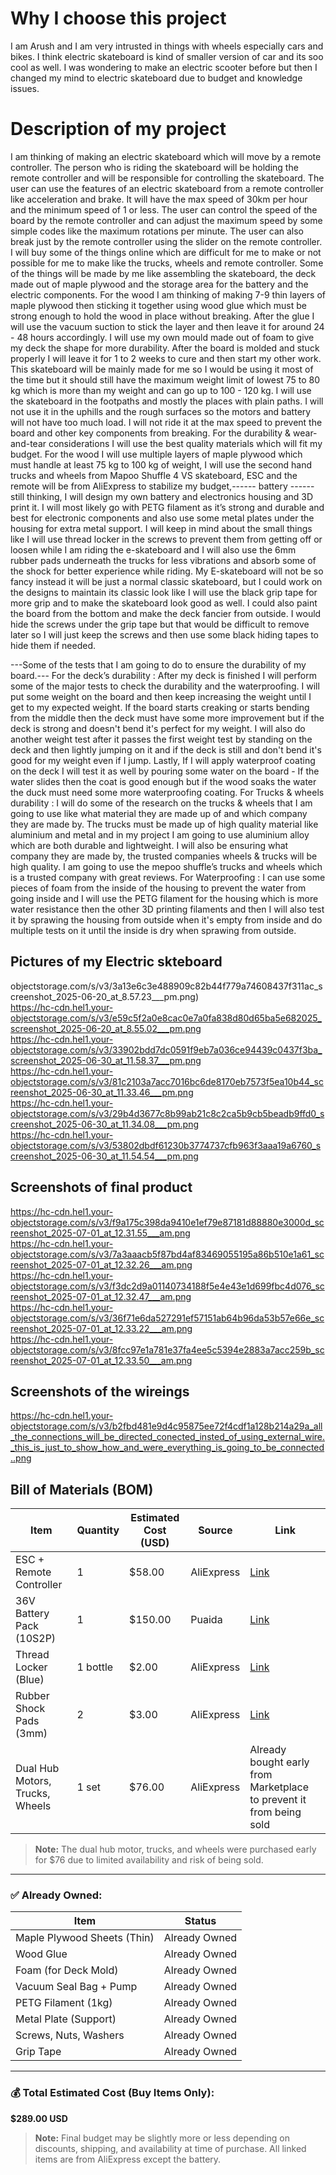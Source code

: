# **Why I choose this project**
I am Arush and I am very intrusted in things with wheels especially cars and bikes. I think electric skateboard is kind of smaller version of car and its soo cool as well. I was wondering to make an electric scooter before but then I changed my mind to electric skateboard due to budget and knowledge issues.


# **Description of my project**

I am thinking of making an electric skateboard which will move by a remote controller. The person who is riding the skateboard will be holding the remote controller and will be responsible for controlling the skateboard. The user can use the features of an electric skateboard from a remote controller like acceleration and brake. It will have the max speed of 30km per hour and the minimum speed of 1 or less. The user can control the speed of the board by the remote controller and can adjust the maximum speed by some simple codes like the maximum rotations per minute. The user can also break just by the remote controller using the slider on the remote controller.
I will buy some of the things online which are difficult for me to make or not possible for me to make like the trucks, wheels and remote controller. Some of the things will be made by me like assembling the skateboard, the deck made out of maple plywood and the storage area for the battery and the electric components.
For the wood I am thinking of making 7-9 thin layers of maple plywood then sticking it together using wood glue which must be strong enough to hold the wood in place without breaking. After the glue I will use the vacuum suction to stick the layer and then leave it for around 24 - 48 hours accordingly. I will use my own mould made out of foam to give my deck the shape for more durability. After the board is molded and stuck properly I will leave it for 1 to 2 weeks to cure and then start my other work.
This skateboard will be mainly made for me so I would be using it most of the time but it should still have the maximum weight limit of lowest 75 to 80 kg which is more than my weight and can go up to 100 - 120 kg. I will use the skateboard in the footpaths and mostly the places with plain paths. I will not use it in the uphills and the rough surfaces so the motors and battery will not have too much load. I will not ride it at the max speed to prevent the board and other key components from breaking.
For the durability & wear-and-tear considerations I will use the best quality materials which will fit my budget. For the wood I will use multiple layers of maple plywood which must handle at least 75 kg to 100 kg of weight, I will use the second hand trucks and wheels from Mapoo Shuffle 4 VS skateboard, ESC and the remote will be from AliExpress to stabilize my budget,------ battery ------ still thinking, I will design my own battery and electronics housing and 3D print it. I will most likely go with PETG filament as it’s strong and durable and best for electronic components and also use some metal plates under the housing for extra metal support. I will keep in mind about the small things like I will use thread locker in the screws to prevent them from getting off or loosen while I am riding the e-skateboard and I will also use the 6mm rubber pads underneath the trucks for less vibrations and absorb some of the shock for better experience while riding.
My E-skateboard will not be so fancy instead it will be just a normal classic skateboard, but I could work on the designs to maintain its classic look like I will use the black grip tape for more grip and to make the skateboard look good as well. I could also paint the board from the bottom and make the deck fancier from outside. I would hide the screws under the grip tape but that would be difficult to remove later so I will just keep the screws and then use some black hiding tapes to hide them if needed.

---Some of the tests that I am going to do to ensure the durability of my board.---
For the deck’s durability : After my deck is finished I will perform some of the major tests to check the durability and the waterproofing. I will put some weight on the board and then keep increasing the weight until I get to my expected weight. If the board starts creaking or starts bending from the middle then the deck must have some more improvement but if the deck is strong and doesn't bend it's perfect for my weight. I will also do another weight test after it passes the first weight test by standing on the deck and then lightly jumping on it and if the deck is still and don't bend it's good for my weight even if I jump. Lastly, If I will apply waterproof coating on the deck I will test it as well by pouring some water on the board - If the water slides then the coat is good enough but if the wood soaks the water the duck must need some more waterproofing coating. 
For Trucks & wheels durability : I will do some of the research on the trucks & wheels that I am going to use like what material they are made up of and which company they are made by. The trucks must be made up of high quality material like aluminium and metal and in my project I am going to use aluminium alloy which are both durable and lightweight. I will also be ensuring what company they are made by, the trusted companies wheels & trucks will be high quality. I am going to use the mepoo shuffle’s trucks and wheels which is a trusted company with great reviews.
For Waterproofing : I can use some pieces of foam from the inside of the housing to prevent the water from going inside and I will use the PETG filament for the housing which is more water resistance then the other 3D printing filaments and then I will also test it by sprawing the housing from outside when it's empty from inside and do multiple tests on it until the inside is dry when sprawing from outside.


## Pictures of my Electric skteboard

objectstorage.com/s/v3/3a13e6c3e488909c82b44f779a74608437f311ac_screenshot_2025-06-20_at_8.57.23___pm.png)   
https://hc-cdn.hel1.your-objectstorage.com/s/v3/e59c5f2a0e8cac0e7a0fa838d80d65ba5e682025_screenshot_2025-06-20_at_8.55.02___pm.png    
https://hc-cdn.hel1.your-objectstorage.com/s/v3/33902bdd7dc0591f9eb7a036ce94439c0437f3ba_screenshot_2025-06-30_at_11.58.37___pm.png   
https://hc-cdn.hel1.your-objectstorage.com/s/v3/81c2103a7acc7016bc6de8170eb7573f5ea10b44_screenshot_2025-06-30_at_11.33.46___pm.png   
https://hc-cdn.hel1.your-objectstorage.com/s/v3/29b4d3677c8b99ab21c8c2ca5b9cb5beadb9ffd0_screenshot_2025-06-30_at_11.34.08___pm.png    
https://hc-cdn.hel1.your-objectstorage.com/s/v3/53802dbdf61230b3774737cfb963f3aaa19a6760_screenshot_2025-06-30_at_11.54.54___pm.png   


## Screenshots of final product

https://hc-cdn.hel1.your-objectstorage.com/s/v3/f9a175c398da9410e1ef79e87181d88880e3000d_screenshot_2025-07-01_at_12.31.55___am.png   
https://hc-cdn.hel1.your-objectstorage.com/s/v3/7a3aaacb5f87bd4af83469055195a86b510e1a61_screenshot_2025-07-01_at_12.32.26___am.png   
https://hc-cdn.hel1.your-objectstorage.com/s/v3/f3dc2d9a01140734188f5e4e43e1d699fbc4d076_screenshot_2025-07-01_at_12.32.47___am.png   
https://hc-cdn.hel1.your-objectstorage.com/s/v3/36f71e6da527291ef57151ab64b96da53b57e66e_screenshot_2025-07-01_at_12.33.22___am.png   
https://hc-cdn.hel1.your-objectstorage.com/s/v3/8fcc97e1a781e37fa4ee5c5394e2883a7acc259b_screenshot_2025-07-01_at_12.33.50___am.png   


## Screenshots of the wireings 

https://hc-cdn.hel1.your-objectstorage.com/s/v3/b2fbd481e9d4c95875ee72f4cdf1a128b214a29a_all_the_connections_will_be_directed_conected_insted_of_using_external_wire._this_is_just_to_show_how_and_were_everything_is_going_to_be_connected..png    

  



## Bill of Materials (BOM)

| **Item**                          | **Quantity** | **Estimated Cost (USD)** | **Source**   | **Link**                                                                                     |
|----------------------------------|--------------|---------------------------|--------------|----------------------------------------------------------------------------------------------|
| ESC + Remote Controller          | 1            | $58.00                    | AliExpress   | [Link](https://www.aliexpress.com/item/1005006417913529.html)                                |
| 36V Battery Pack (10S2P)         | 1            | $150.00                   | Puaida       | [Link](https://www.puaida.com/products/36v-battery-for-electirc-skateboards?variant=43630754496704) |
| Thread Locker (Blue)             | 1 bottle     | $2.00                     | AliExpress   | [Link](https://www.aliexpress.com/item/1005008992937127.html)                                |
| Rubber Shock Pads (3mm)          | 2            | $3.00                     | AliExpress   | [Link](https://www.aliexpress.com/item/1005009151705318.html)                                |
| Dual Hub Motors, Trucks, Wheels  | 1 set        | $76.00                    | AliExpress   | Already bought early from Marketplace to prevent it from being sold                         |
> **Note:** The dual hub motor, trucks, and wheels were purchased early for $76 due to limited availability and risk of being sold.
---

### ✅ Already Owned:

| **Item**                      | **Status**       |
|------------------------------|------------------|
| Maple Plywood Sheets (Thin)  | Already Owned    |
| Wood Glue                    | Already Owned    |
| Foam (for Deck Mold)         | Already Owned    |
| Vacuum Seal Bag + Pump       | Already Owned    |
| PETG Filament (1kg)          | Already Owned    |
| Metal Plate (Support)        | Already Owned    |
| Screws, Nuts, Washers        | Already Owned    |
| Grip Tape                    | Already Owned    |

---

### 💰 **Total Estimated Cost (Buy Items Only):**  
**$289.00 USD**

> **Note:** Final budget may be slightly more or less depending on discounts, shipping, and availability at time of purchase. All linked items are from AliExpress except the battery.

